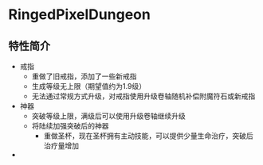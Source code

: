 # RingedPixelDungeon
## 特性简介
- 戒指
  - 重做了旧戒指，添加了一些新戒指
  - 生成等级无上限（期望值约为1.9级）
  - 无法通过常规方式升级，对戒指使用升级卷轴随机补偿附魔符石或新戒指
- 神器
  - 突破等级上限，满级后可以使用升级卷轴继续升级
  - 将陆续加强突破后的神器
    - 重做圣杯，现在圣杯拥有主动技能，可以提供少量生命治疗，突破后治疗量增加
- 